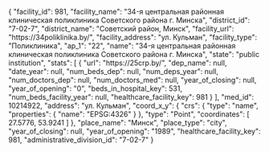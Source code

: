 {
    "facility_id": 981,
    "facility_name": "34-я центральная районная клиническая поликлиника Советского района г. Минска",
    "district_id": "7-02-7",
    "district_name": "Советский район, Минск",
    "facility_url": "https:\/\/34poliklinika.by\/",
    "facility_address": "ул. Кульман",
    "facility_type": "Поликлиника",
    "ap_1": "22",
    "name": "34-я центральная районная клиническая поликлиника Советского района г. Минска",
    "state": "public institution",
    "stats": [
        {
            "url": "https:\/\/25crp.by\/",
            "dep_name": null,
            "date_year": null,
            "num_beds_dep": null,
            "num_deps_year": null,
            "num_doctors_dep": null,
            "num_doctors_med": null,
            "year_of_closing": null,
            "year_of_opening": "0",
            "beds_in_hospital_key": 531,
            "num_beds_facility_year": null,
            "healthcare_facility_key": 981
        }
    ],
    "med_id": 10214922,
    "address": "ул. Кульман",
    "coord_x_y": {
        "crs": {
            "type": "name",
            "properties": {
                "name": "EPSG:4326"
            }
        },
        "type": "Point",
        "coordinates": [
            27.5776,
            53.9241
        ]
    },
    "place_name": "Минск",
    "place_type": "city",
    "year_of_closing": null,
    "year_of_opening": "1989",
    "healthcare_facility_key": 981,
    "administrative_division_id": "7-02-7"
}